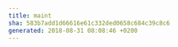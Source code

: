 ```yaml
---
title: maint
sha: 583b7add1d66616e61c332ded0658c684c39c8c6
generated: 2018-08-31 08:08:46 +0200
---
```

